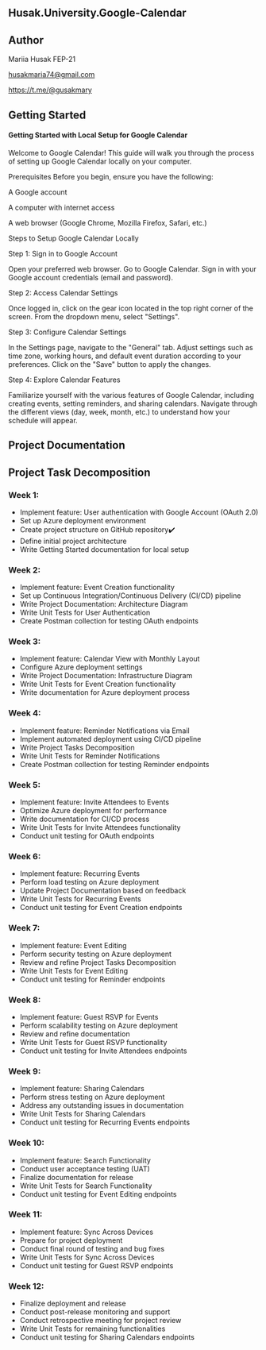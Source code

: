 ## Husak.University.Google-Calendar
## Author
Mariia Husak FEP-21

husakmaria74@gmail.com

https://t.me/@gusakmary
## Getting Started
#### Getting Started with Local Setup for Google Calendar
Welcome to Google Calendar! This guide will walk you through the process of setting up Google Calendar locally on your computer.

Prerequisites
Before you begin, ensure you have the following:

A Google account

A computer with internet access

A web browser (Google Chrome, Mozilla Firefox, Safari, etc.)

Steps to Setup Google Calendar Locally

Step 1: Sign in to Google Account

Open your preferred web browser.
Go to Google Calendar.
Sign in with your Google account credentials (email and password).

Step 2: Access Calendar Settings

Once logged in, click on the gear icon located in the top right corner of the screen.
From the dropdown menu, select "Settings".

Step 3: Configure Calendar Settings

In the Settings page, navigate to the "General" tab.
Adjust settings such as time zone, working hours, and default event duration according to your preferences.
Click on the "Save" button to apply the changes.

Step 4: Explore Calendar Features

Familiarize yourself with the various features of Google Calendar, including creating events, setting reminders, and sharing calendars.
Navigate through the different views (day, week, month, etc.) to understand how your schedule will appear.
## Project Documentation

## Project Task Decomposition
### Week 1:
- Implement feature: User authentication with Google Account (OAuth 2.0)
- Set up Azure deployment environment
- Create project structure on GitHub repository✔️
- Define initial project architecture
- Write Getting Started documentation for local setup

### Week 2:
- Implement feature: Event Creation functionality
- Set up Continuous Integration/Continuous Delivery (CI/CD) pipeline
- Write Project Documentation: Architecture Diagram
- Write Unit Tests for User Authentication
- Create Postman collection for testing OAuth endpoints

### Week 3:
- Implement feature: Calendar View with Monthly Layout
- Configure Azure deployment settings
- Write Project Documentation: Infrastructure Diagram
- Write Unit Tests for Event Creation functionality
- Write documentation for Azure deployment process

### Week 4:
- Implement feature: Reminder Notifications via Email
- Implement automated deployment using CI/CD pipeline
- Write Project Tasks Decomposition
- Write Unit Tests for Reminder Notifications
- Create Postman collection for testing Reminder endpoints

### Week 5:
- Implement feature: Invite Attendees to Events
- Optimize Azure deployment for performance
- Write documentation for CI/CD process
- Write Unit Tests for Invite Attendees functionality
- Conduct unit testing for OAuth endpoints

### Week 6:
- Implement feature: Recurring Events
- Perform load testing on Azure deployment
- Update Project Documentation based on feedback
- Write Unit Tests for Recurring Events
- Conduct unit testing for Event Creation endpoints

### Week 7:
- Implement feature: Event Editing
- Perform security testing on Azure deployment
- Review and refine Project Tasks Decomposition
- Write Unit Tests for Event Editing
- Conduct unit testing for Reminder endpoints

### Week 8:
- Implement feature: Guest RSVP for Events
- Perform scalability testing on Azure deployment
- Review and refine documentation
- Write Unit Tests for Guest RSVP functionality
- Conduct unit testing for Invite Attendees endpoints

### Week 9:
- Implement feature: Sharing Calendars
- Perform stress testing on Azure deployment
- Address any outstanding issues in documentation
- Write Unit Tests for Sharing Calendars
- Conduct unit testing for Recurring Events endpoints

### Week 10:
- Implement feature: Search Functionality
- Conduct user acceptance testing (UAT)
- Finalize documentation for release
- Write Unit Tests for Search Functionality
- Conduct unit testing for Event Editing endpoints

### Week 11:
- Implement feature: Sync Across Devices
- Prepare for project deployment
- Conduct final round of testing and bug fixes
- Write Unit Tests for Sync Across Devices
- Conduct unit testing for Guest RSVP endpoints

### Week 12:
- Finalize deployment and release
- Conduct post-release monitoring and support
- Conduct retrospective meeting for project review
- Write Unit Tests for remaining functionalities
- Conduct unit testing for Sharing Calendars endpoints
